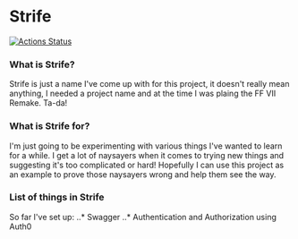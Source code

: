 # Strife

[![Actions Status](https://github.com/Bigtalljosh/strife/workflows/.NET%20Core/badge.svg)](https://github.com/Bigtalljosh/strife/actions)
 
 ### What is Strife?
 Strife is just a name I've come up with for this project, it doesn't really mean anything, I needed a project name and at the time I was plaing the FF VII Remake. Ta-da!
 
 ### What is Strife for?
 I'm just going to be experimenting with various things I've wanted to learn for a while. I get a lot of naysayers when it comes to trying new things and suggesting it's too complicated or hard! Hopefully I can use this project as an example to prove those naysayers wrong and help them see the way. 
 
 ### List of things in Strife
 
 So far I've set up: 
 ..* Swagger
 ..* Authentication and Authorization using Auth0
